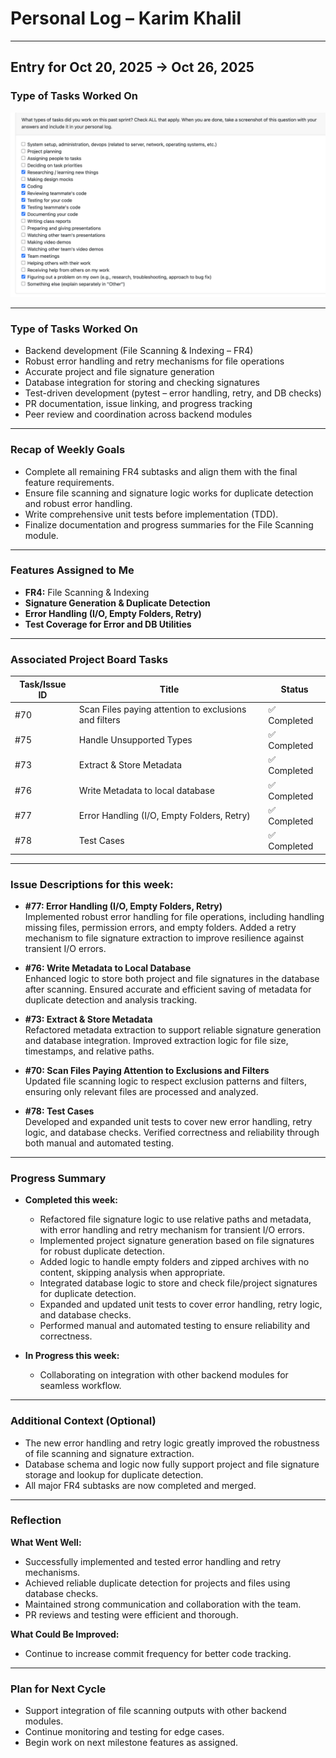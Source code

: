 # Personal Log – Karim Khalil

---

## Entry for Oct 20, 2025 → Oct 26, 2025

### Type of Tasks Worked On
![Personal Log](../../../screenshots/Week%208%20Personal%20Log-%20KarimKhalil.png)

---

### Type of Tasks Worked On
- Backend development (File Scanning & Indexing – FR4)
- Robust error handling and retry mechanisms for file operations
- Accurate project and file signature generation
- Database integration for storing and checking signatures
- Test-driven development (pytest – error handling, retry, and DB checks)
- PR documentation, issue linking, and progress tracking
- Peer review and coordination across backend modules

---

### Recap of Weekly Goals
- Complete all remaining FR4 subtasks and align them with the final feature requirements.
- Ensure file scanning and signature logic works for duplicate detection and robust error handling.
- Write comprehensive unit tests before implementation (TDD).
- Finalize documentation and progress summaries for the File Scanning module.

---

### Features Assigned to Me
- **FR4:** File Scanning & Indexing
- **Signature Generation & Duplicate Detection**
- **Error Handling (I/O, Empty Folders, Retry)**
- **Test Coverage for Error and DB Utilities**

---

### Associated Project Board Tasks
| Task/Issue ID | Title                                               | Status      |
|---------------|-----------------------------------------------------|-------------|
| #70           | Scan Files paying attention to exclusions and filters | ✅ Completed |
| #75           | Handle Unsupported Types                              | ✅ Completed |
| #73           | Extract & Store Metadata                              | ✅ Completed |
| #76           | Write Metadata to local database                      | ✅ Completed |
| #77           | Error Handling (I/O, Empty Folders, Retry)            | ✅ Completed |
| #78           | Test Cases                                            | ✅ Completed |

---

### Issue Descriptions for this week:

- **#77: Error Handling (I/O, Empty Folders, Retry)**  
  Implemented robust error handling for file operations, including handling missing files, permission errors, and empty folders. Added a retry mechanism to file signature extraction to improve resilience against transient I/O errors.

- **#76: Write Metadata to Local Database**  
  Enhanced logic to store both project and file signatures in the database after scanning. Ensured accurate and efficient saving of metadata for duplicate detection and analysis tracking.

- **#73: Extract & Store Metadata**  
  Refactored metadata extraction to support reliable signature generation and database integration. Improved extraction logic for file size, timestamps, and relative paths.

- **#70: Scan Files Paying Attention to Exclusions and Filters**  
  Updated file scanning logic to respect exclusion patterns and filters, ensuring only relevant files are processed and analyzed.

- **#78: Test Cases**  
  Developed and expanded unit tests to cover new error handling, retry logic, and database checks. Verified correctness and reliability through both manual and automated testing.

---

### Progress Summary
- **Completed this week:**  
  - Refactored file signature logic to use relative paths and metadata, with error handling and retry mechanism for transient I/O errors.
  - Implemented project signature generation based on file signatures for robust duplicate detection.
  - Added logic to handle empty folders and zipped archives with no content, skipping analysis when appropriate.
  - Integrated database logic to store and check file/project signatures for duplicate detection.
  - Expanded and updated unit tests to cover error handling, retry logic, and database checks.
  - Performed manual and automated testing to ensure reliability and correctness.

- **In Progress this week:**  
  - Collaborating on integration with other backend modules for seamless workflow.

---

### Additional Context (Optional)
- The new error handling and retry logic greatly improved the robustness of file scanning and signature extraction.
- Database schema and logic now fully support project and file signature storage and lookup for duplicate detection.
- All major FR4 subtasks are now completed and merged.

---

### Reflection

**What Went Well:**  
- Successfully implemented and tested error handling and retry mechanisms.
- Achieved reliable duplicate detection for projects and files using database checks.
- Maintained strong communication and collaboration with the team.
- PR reviews and testing were efficient and thorough.

**What Could Be Improved:**  
- Continue to increase commit frequency for better code tracking.

---

### Plan for Next Cycle
- Support integration of file scanning outputs with other backend modules.
- Continue monitoring and testing for edge cases.
- Begin work on next milestone features as assigned.